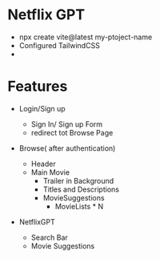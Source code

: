 # Netflix GPT

- npx create vite@latest my-ptoject-name
- Configured TailwindCSS
- 

# Features
- Login/Sign up
    - Sign In/ Sign up Form
    - redirect tot Browse Page
- Browse( after authentication)
    - Header
    - Main Movie 
        - Trailer in Background
        - Titles and Descriptions
        - MovieSuggestions
            - MovieLists * N

- NetflixGPT
    - Search Bar
    - Movie Suggestions

